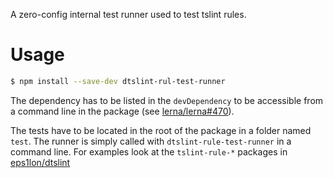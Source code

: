 A zero-config internal test runner used to test tslint rules.

# Usage
```bash
$ npm install --save-dev dtslint-rul-test-runner
```
The dependency has to be listed in the `devDependency` to be accessible from
a command line in the package (see [lerna/lerna#470](https://github.com/lerna/lerna/issues/470#issuecomment-273030206)).

The tests have to be located in the root of the package in a folder named `test`.
The runner is simply called with `dtslint-rule-test-runner` in a command line.
For examples look at the `tslint-rule-*` packages in [eps1lon/dtslint](https://github.com/eps1lon/dtslint)

